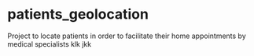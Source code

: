 # patients_geolocation
Project to locate patients in order to facilitate their home appointments by medical specialists
klk
jkk
